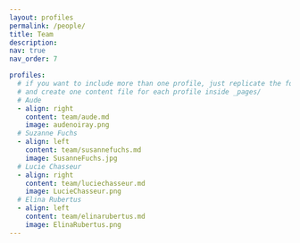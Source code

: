 ```yaml
---
layout: profiles
permalink: /people/
title: Team
description:
nav: true
nav_order: 7

profiles:
  # if you want to include more than one profile, just replicate the following block
  # and create one content file for each profile inside _pages/
  # Aude
  - align: right
    content: team/aude.md
    image: audenoiray.png
  # Suzanne Fuchs
  - align: left
    content: team/susannefuchs.md
    image: SusanneFuchs.jpg
  # Lucie Chasseur
  - align: right
    content: team/luciechasseur.md
    image: LucieChasseur.png
  # Elina Rubertus
  - align: left
    content: team/elinarubertus.md
    image: ElinaRubertus.png
---
```

